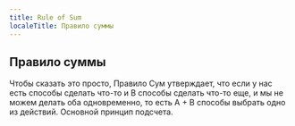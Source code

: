 ```yaml
---
title: Rule of Sum
localeTitle: Правило суммы
---
```

## Правило суммы

Чтобы сказать это просто, Правило Сум утверждает, что если у нас есть способы сделать что-то и B способы сделать что-то еще, и мы не можем делать оба одновременно, то есть A + B способы выбрать одно из действий. Основной принцип подсчета.